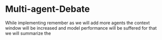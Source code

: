 # Multi-agent-Debate
While implementing remember as we will add more agents the context window will be increased and model performance will be suffered for that we will summarize the